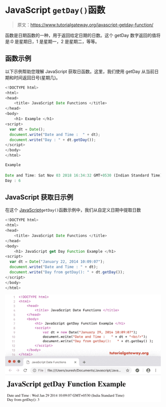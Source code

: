 # JavaScript `getDay()`函数

> 原文：<https://www.tutorialgateway.org/javascript-getday-function/>

函数是日期函数的一种，用于返回给定日期的日数。这个 getDay 数字返回的值将是:0 是星期日，1 是星期一，2 是星期二，等等。

## 函数示例

以下示例帮助您理解 JavaScript 获取日函数。这里，我们使用 getDay 从当前日期和时间返回日号(星期几)。

```js
<!DOCTYPE html>
<html>
<head>
    <title> JavaScript Date Functions </title>
</head>
<body>
    <h1> Example </h1>
<script>
  var dt = Date();  
  document.write("Date and Time :  " + dt);
  document.write("Day : " + dt.getDay());
</script>
</body>
</html>
```

```js
Example

Date and Time: Sat Nov 03 2018 16:34:32 GMT+0530 (Indian Standard Time)
Day : 6
```

## JavaScript 获取日示例

在这个 [JavaScript](https://www.tutorialgateway.org/javascript/)`getDay()`函数示例中，我们从自定义日期中提取日数

```js
<!DOCTYPE html>
<html>
<head>
    <title> JavaScript Date Functions </title>
</head>
<body>
    <h1> JavaScript get Day Function Example </h1>
<script>
  var dt = Date("January 22, 2014 10:09:07");
  document.write("Date and Time : " + dt);
  document.write("Day from getDay(): " + dt.getDay());
</script>
</body>
</html>
```

![JavaScript getDay Function 2](img/b9946423bf28b29ed651b8ab6c8e41b1.png)